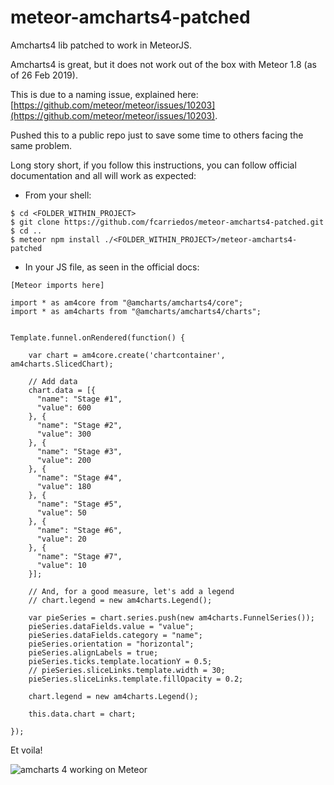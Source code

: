 # meteor-amcharts4-patched
Amcharts4 lib patched to work in MeteorJS.

Amcharts4 is great, but it does not work out of the box with Meteor 1.8 (as of 26 Feb 2019).

This is due to a naming issue, explained here: [https://github.com/meteor/meteor/issues/10203](https://github.com/meteor/meteor/issues/10203).

Pushed this to a public repo just to save some time to others facing the same problem.

Long story short, if you follow this instructions, you can follow official documentation and all will work as expected:

 * From your shell:

```
$ cd <FOLDER_WITHIN_PROJECT>
$ git clone https://github.com/fcarriedos/meteor-amcharts4-patched.git
$ cd ..
$ meteor npm install ./<FOLDER_WITHIN_PROJECT>/meteor-amcharts4-patched
```

 * In your JS file, as seen in the official docs:

```
[Meteor imports here]

import * as am4core from "@amcharts/amcharts4/core";
import * as am4charts from "@amcharts/amcharts4/charts";


Template.funnel.onRendered(function() {

	var chart = am4core.create('chartcontainer', am4charts.SlicedChart);

	// Add data
	chart.data = [{
	  "name": "Stage #1",
	  "value": 600
	}, {
	  "name": "Stage #2",
	  "value": 300
	}, {
	  "name": "Stage #3",
	  "value": 200
	}, {
	  "name": "Stage #4",
	  "value": 180
	}, {
	  "name": "Stage #5",
	  "value": 50
	}, {
	  "name": "Stage #6",
	  "value": 20
	}, {
	  "name": "Stage #7",
	  "value": 10
	}];

	// And, for a good measure, let's add a legend
	// chart.legend = new am4charts.Legend();

	var pieSeries = chart.series.push(new am4charts.FunnelSeries());
	pieSeries.dataFields.value = "value";
	pieSeries.dataFields.category = "name";
	pieSeries.orientation = "horizontal";
	pieSeries.alignLabels = true;
	pieSeries.ticks.template.locationY = 0.5;
	// pieSeries.sliceLinks.template.width = 30;
	pieSeries.sliceLinks.template.fillOpacity = 0.2;

	chart.legend = new am4charts.Legend();

	this.data.chart = chart;

});

```

Et voila!

![amcharts 4 working on Meteor](https://doc-08-9c-docs.googleusercontent.com/docs/securesc/ha0ro937gcuc7l7deffksulhg5h7mbp1/cqbevkteumvd7d86f167nrc351usfpqt/1551182400000/04468418515282444686/*/1GIxpGaHRf96ny9tnZ3HUIiGlGuXsZt1W)
